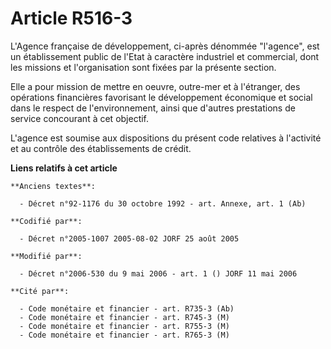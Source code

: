 # Article R516-3

L'Agence française de développement, ci-après dénommée "l'agence", est un établissement public de l'Etat à caractère
industriel et commercial, dont les missions et l'organisation sont fixées par la présente section.

Elle a pour mission de mettre en oeuvre, outre-mer et à l'étranger, des opérations financières favorisant le développement
économique et social dans le respect de l'environnement, ainsi que d'autres prestations de service concourant à cet objectif.

L'agence est soumise aux dispositions du présent code relatives à l'activité et au contrôle des établissements de crédit.

**Liens relatifs à cet article**

	**Anciens textes**:

	  - Décret n°92-1176 du 30 octobre 1992 - art. Annexe, art. 1 (Ab)

	**Codifié par**:

	  - Décret n°2005-1007 2005-08-02 JORF 25 août 2005

	**Modifié par**:

	  - Décret n°2006-530 du 9 mai 2006 - art. 1 () JORF 11 mai 2006

	**Cité par**:

	  - Code monétaire et financier - art. R735-3 (Ab)
	  - Code monétaire et financier - art. R745-3 (M)
	  - Code monétaire et financier - art. R755-3 (M)
	  - Code monétaire et financier - art. R765-3 (M)
